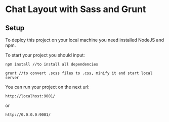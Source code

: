 Chat Layout with Sass and Grunt
===========

Setup
------

To deploy this project on your local machine you need installed NodeJS and npm.

To start your project you should input:

```
npm install //to install all dependencies

grunt //to convert .scss files to .css, minify it and start local server
```

You can run your project on the next url:
```
http://localhost:9001/
```
or
```
http://0.0.0.0:9001/
```